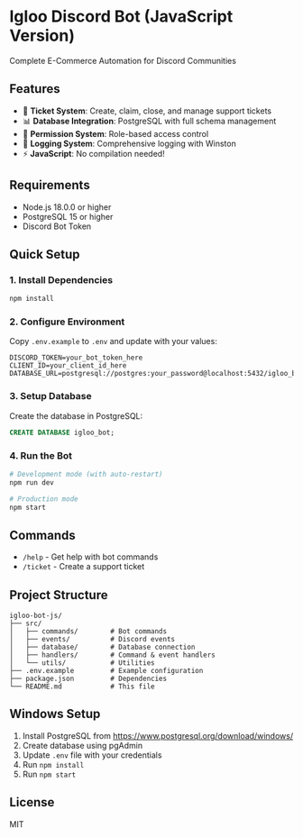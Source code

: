 # Igloo Discord Bot (JavaScript Version)

Complete E-Commerce Automation for Discord Communities

## Features

- 🎫 **Ticket System**: Create, claim, close, and manage support tickets
- 📊 **Database Integration**: PostgreSQL with full schema management
- 🔐 **Permission System**: Role-based access control
- 📝 **Logging System**: Comprehensive logging with Winston
- ⚡ **JavaScript**: No compilation needed!

## Requirements

- Node.js 18.0.0 or higher
- PostgreSQL 15 or higher
- Discord Bot Token

## Quick Setup

### 1. Install Dependencies

```bash
npm install
```

### 2. Configure Environment

Copy `.env.example` to `.env` and update with your values:

```env
DISCORD_TOKEN=your_bot_token_here
CLIENT_ID=your_client_id_here
DATABASE_URL=postgresql://postgres:your_password@localhost:5432/igloo_bot
```

### 3. Setup Database

Create the database in PostgreSQL:

```sql
CREATE DATABASE igloo_bot;
```

### 4. Run the Bot

```bash
# Development mode (with auto-restart)
npm run dev

# Production mode
npm start
```

## Commands

- `/help` - Get help with bot commands
- `/ticket` - Create a support ticket

## Project Structure

```
igloo-bot-js/
├── src/
│   ├── commands/        # Bot commands
│   ├── events/          # Discord events
│   ├── database/        # Database connection
│   ├── handlers/        # Command & event handlers
│   └── utils/           # Utilities
├── .env.example         # Example configuration
├── package.json         # Dependencies
└── README.md            # This file
```

## Windows Setup

1. Install PostgreSQL from https://www.postgresql.org/download/windows/
2. Create database using pgAdmin
3. Update `.env` file with your credentials
4. Run `npm install`
5. Run `npm start`

## License

MIT
